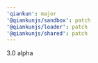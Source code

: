 ```yaml
---
'qiankun': major
'@qiankunjs/sandbox': patch
'@qiankunjs/loader': patch
'@qiankunjs/shared': patch
---
```


3.0 alpha
